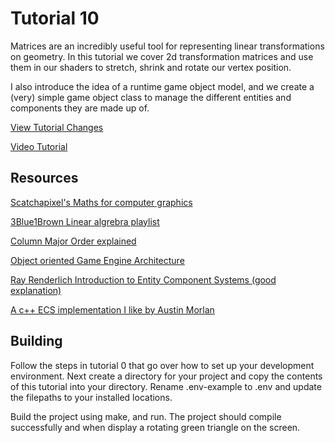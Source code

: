 # Tutorial 10

Matrices are an incredibly useful tool for representing linear transformations on geometry. In this tutorial we cover 2d transformation matrices and use them in our shaders to stretch, shrink and rotate our vertex position.

I also introduce the idea of a runtime game object model, and we create a (very) simple game object class to manage the different entities and components they are made up of. 

[View Tutorial Changes](https://github.com/blurrypiano/littleVulkanEngine/commit/c4d0ca7ac67c33b98c8dd69e854276e5e8281b6a) 

[Video Tutorial](https://youtu.be/gxUcgc88tD4)

## Resources

[Scatchapixel's Maths for computer graphics](https://www.scratchapixel.com/lessons/mathematics-physics-for-computer-graphics/geometry/points-vectors-and-normals)

[3Blue1Brown Linear algrebra playlist](https://www.youtube.com/playlist?list=PLZHQObOWTQDPD3MizzM2xVFitgF8hE_ab) 

[Column Major Order explained](https://www.scratchapixel.com/lessons/mathematics-physics-for-computer-graphics/geometry/row-major-vs-column-major-vector) 

[Object oriented Game Engine Architecture](https://homepages.fhv.at/thjo/lecturenotes/sysarch/game-engine-architecture.html#game-objects) 

[Ray Renderlich Introduction to Entity Component Systems (good explanation)](https://www.raywenderlich.com/2806-introduction-to-component-based-architecture-in-games)

[A c++ ECS implementation I like by Austin Morlan](https://austinmorlan.com/posts/entity_component_system/)

## Building

Follow the steps in tutorial 0 that go over how to set up your development environment. Next create a directory for your project and copy the contents of this tutorial into your directory. Rename .env-example to .env and update the filepaths to your installed locations.

Build the project using make, and run. The project should compile successfully and when display a rotating green triangle on the screen.
